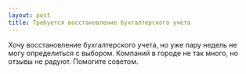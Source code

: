 ```yaml
---
layout: post 
title: Требуется восстановление бухгалтерского учета 
--- 
```

Хочу восстановление бухгалтерского учета, но уже пару недель не могу определиться с выбором. Компаний в городе не так много, но отзывы не радуют. Помогите советом.